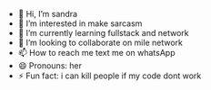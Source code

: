 - 👋 Hi, I’m sandra
- 👀 I’m interested in make sarcasm
- 🌱 I’m currently learning fullstack and network
- 💞️ I’m looking to collaborate on mile network
- 📫 How to reach me text me on whatsApp
- 😄 Pronouns: her
- ⚡ Fun fact: i can kill people if my code dont work

<!---
sandracath03/sandracath03 is a ✨ special ✨ repository because its `README.md` (this file) appears on your GitHub profile.
You can click the Preview link to take a look at your changes.
--->
